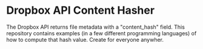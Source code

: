 # Dropbox API Content Hasher

The Dropbox API returns file metadata with a "content_hash" field.  This repository contains examples (in a few different programming languages) of how to compute that hash value.
Create for everyone anywher.

